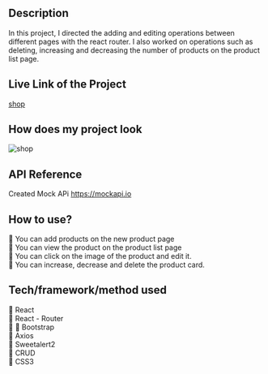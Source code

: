 ## Description

In this project, I directed the adding and editing operations between different pages with the react router. I also worked on operations such as deleting, increasing and decreasing the number of products on the product list page.

##  Live Link of the Project

[shop]()

## How does my project look
![shop](./shopping.gif)

## API Reference

Created Mock APi 
https://mockapi.io

## How to use?

🛒 You can add products on the new product page <br>
🛒 You can view the product on the product list page <br>
🛒 You can click on the image of the product and edit it. <br>
🛒 You can increase, decrease and delete the product card. <br>

## Tech/framework/method used

🚀 React <br>
🚀 React - Router <br>
🚀 
🚀 Bootstrap <br>
🚀 Axios <br>
🚀 Sweetalert2 <br>
🚀 CRUD <br>
🚀 CSS3 <br>

